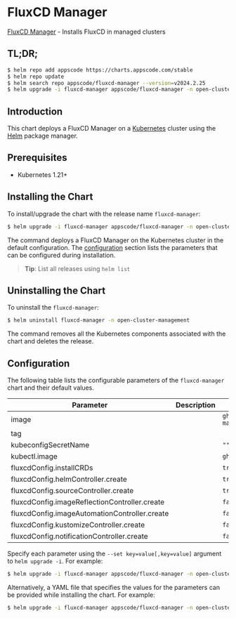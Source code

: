# FluxCD Manager

[FluxCD Manager](https://github.com/kluster-manager/fluxcd-addon) - Installs FluxCD in managed clusters

## TL;DR;

```bash
$ helm repo add appscode https://charts.appscode.com/stable
$ helm repo update
$ helm search repo appscode/fluxcd-manager --version=v2024.2.25
$ helm upgrade -i fluxcd-manager appscode/fluxcd-manager -n open-cluster-management --create-namespace --version=v2024.2.25
```

## Introduction

This chart deploys a FluxCD Manager on a [Kubernetes](http://kubernetes.io) cluster using the [Helm](https://helm.sh) package manager.

## Prerequisites

- Kubernetes 1.21+

## Installing the Chart

To install/upgrade the chart with the release name `fluxcd-manager`:

```bash
$ helm upgrade -i fluxcd-manager appscode/fluxcd-manager -n open-cluster-management --create-namespace --version=v2024.2.25
```

The command deploys a FluxCD Manager on the Kubernetes cluster in the default configuration. The [configuration](#configuration) section lists the parameters that can be configured during installation.

> **Tip**: List all releases using `helm list`

## Uninstalling the Chart

To uninstall the `fluxcd-manager`:

```bash
$ helm uninstall fluxcd-manager -n open-cluster-management
```

The command removes all the Kubernetes components associated with the chart and deletes the release.

## Configuration

The following table lists the configurable parameters of the `fluxcd-manager` chart and their default values.

|                   Parameter                   | Description |                      Default                      |
|-----------------------------------------------|-------------|---------------------------------------------------|
| image                                         |             | <code>ghcr.io/kluster-manager/fluxcd-addon</code> |
| tag                                           |             | <code></code>                                     |
| kubeconfigSecretName                          |             | <code>""</code>                                   |
| kubectl.image                                 |             | <code>ghcr.io/appscode/kubectl:1.23</code>        |
| fluxcdConfig.installCRDs                      |             | <code>true</code>                                 |
| fluxcdConfig.helmController.create            |             | <code>true</code>                                 |
| fluxcdConfig.sourceController.create          |             | <code>true</code>                                 |
| fluxcdConfig.imageReflectionController.create |             | <code>false</code>                                |
| fluxcdConfig.imageAutomationController.create |             | <code>false</code>                                |
| fluxcdConfig.kustomizeController.create       |             | <code>false</code>                                |
| fluxcdConfig.notificationController.create    |             | <code>false</code>                                |


Specify each parameter using the `--set key=value[,key=value]` argument to `helm upgrade -i`. For example:

```bash
$ helm upgrade -i fluxcd-manager appscode/fluxcd-manager -n open-cluster-management --create-namespace --version=v2024.2.25 --set image=ghcr.io/kluster-manager/fluxcd-addon
```

Alternatively, a YAML file that specifies the values for the parameters can be provided while
installing the chart. For example:

```bash
$ helm upgrade -i fluxcd-manager appscode/fluxcd-manager -n open-cluster-management --create-namespace --version=v2024.2.25 --values values.yaml
```
